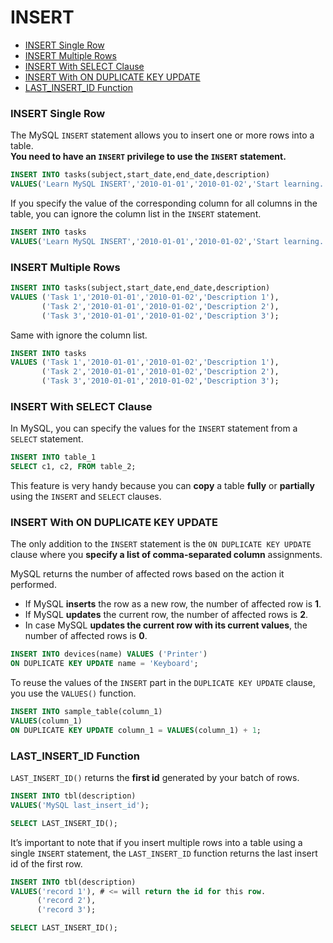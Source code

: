 # INSERT

* [INSERT Single Row](#insert-single-row) <br>
* [INSERT Multiple Rows](#insert-multiple-rows) <br>
* [INSERT With SELECT Clause](#insert-with-select-clause) <br>
* [INSERT With ON DUPLICATE KEY UPDATE](#insert-with-on-duplicate-key-update) <br>
* [LAST_INSERT_ID Function](#last_insert_id-function) <br>

### INSERT Single Row
The MySQL `INSERT` statement allows you to insert one or more rows into a table. <br>
**You need to have an `INSERT` privilege to use the `INSERT` statement.**

```sql
INSERT INTO tasks(subject,start_date,end_date,description)
VALUES('Learn MySQL INSERT','2010-01-01','2010-01-02','Start learning..');
```

If you specify the value of the corresponding column for all columns in the table, you can ignore the column list in the `INSERT` statement.

```sql
INSERT INTO tasks
VALUES('Learn MySQL INSERT','2010-01-01','2010-01-02','Start learning..');
```

### INSERT Multiple Rows
```sql
INSERT INTO tasks(subject,start_date,end_date,description)
VALUES ('Task 1','2010-01-01','2010-01-02','Description 1'),
       ('Task 2','2010-01-01','2010-01-02','Description 2'),
       ('Task 3','2010-01-01','2010-01-02','Description 3');
```

Same with ignore the column list.

```sql
INSERT INTO tasks
VALUES ('Task 1','2010-01-01','2010-01-02','Description 1'),
       ('Task 2','2010-01-01','2010-01-02','Description 2'),
       ('Task 3','2010-01-01','2010-01-02','Description 3');
```

### INSERT With SELECT Clause
In MySQL, you can specify the values for the `INSERT` statement from a `SELECT` statement.

```sql
INSERT INTO table_1
SELECT c1, c2, FROM table_2;
```

This feature is very handy because you can **copy** a table **fully** or **partially** using the `INSERT` and `SELECT` clauses.

### INSERT With ON DUPLICATE KEY UPDATE
The only addition to the `INSERT` statement is the `ON DUPLICATE KEY UPDATE` clause where you **specify a list of comma-separated column** assignments.

MySQL returns the number of affected rows based on the action it performed.
* If MySQL **inserts** the row as a new row, the number of affected row is **1**.
* If MySQL **updates** the current row, the number of affected rows is **2**.
* In case MySQL **updates the current row with its current values**, the number of affected rows is **0**.

```sql
INSERT INTO devices(name) VALUES ('Printer')
ON DUPLICATE KEY UPDATE name = 'Keyboard';
```

To reuse the values of the `INSERT` part in the `DUPLICATE KEY UPDATE` clause, you use the `VALUES()` function.

```sql
INSERT INTO sample_table(column_1)
VALUES(column_1)
ON DUPLICATE KEY UPDATE column_1 = VALUES(column_1) + 1;
```

### LAST_INSERT_ID Function
`LAST_INSERT_ID()` returns the **first id** generated by your batch of rows.

```sql
INSERT INTO tbl(description)
VALUES('MySQL last_insert_id');

SELECT LAST_INSERT_ID();
```

It’s important to note that if you insert multiple rows into a table using a single `INSERT` statement, the `LAST_INSERT_ID` function returns the last insert id of the first row.

```sql
INSERT INTO tbl(description)
VALUES('record 1'), # <= will return the id for this row.
      ('record 2'),
      ('record 3');

SELECT LAST_INSERT_ID();
```
